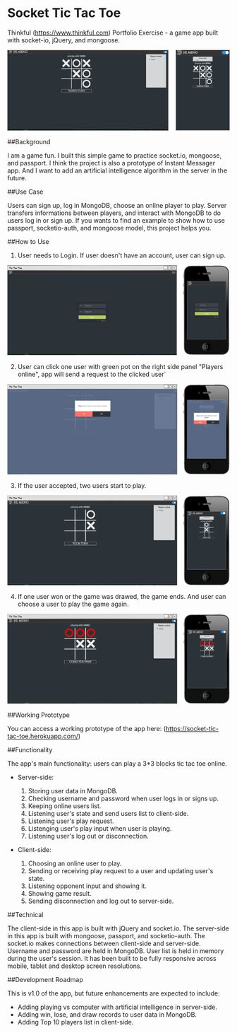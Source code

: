 # Socket Tic Tac Toe

Thinkful (https://www.thinkful.com) Portfolio Exercise - a game app built with socket-io, jQuery, and mongoose.

![Screenshot](https://github.com/wangmeng255/socket-ttt/blob/dev/images/tic-tac-toe-ini.png "Screenshot")

##Background

I am a game fun. I built this simple game to practice socket.io, mongoose, and passport. I think the project is also a prototype of Instant Messager app. And I want to add  an artificial intelligence algorithm in the server in the future.

##Use Case

Users can sign up, log in MongoDB, choose an online player to play. Server transfers informations between players, and interact with MongoDB to do users log in or sign up. If you wants to find an example to show how to use passport, socketio-auth, and mongoose model, this project helps you.

##How to Use

1. User needs to Login. If user doesn't have an account, user can sign up.

![tic tac toe login](https://github.com/wangmeng255/socket-ttt/blob/dev/images/tic-tac-toe-login.png "log in Tic Tac Toe")

2. User can click one user with green pot on the right side panel "Players online", app will send a request to the clicked user`

![tic tac toe request](https://github.com/wangmeng255/socket-ttt/blob/dev/images/tic-tac-toe-request.png "request Tic Tac Toe")

3. If the user accepted, two users start to play.

![tic tac toe playing](https://github.com/wangmeng255/socket-ttt/blob/dev/images/tic-tac-toe-playing.png "play Tic Tac Toe")

4. If one user won or the game was drawed, the game ends. And user can choose a user to play the game again. 

![tic tac toe win](https://github.com/wangmeng255/socket-ttt/blob/dev/images/tic-tac-toe-win.png "win Tic Tac Toe")

##Working Prototype

You can access a working prototype of the app here: (https://socket-tic-tac-toe.herokuapp.com/)

##Functionality

The app's main functionality: users can play a 3*3 blocks tic tac toe online.

* Server-side:
    1. Storing user data in MongoDB.
    2. Checking username and password when user logs in or signs up.
    3. Keeping online users list.
    4. Listening user's state and send users list to client-side.
    5. Listening user's play request.
    6. Listenging user's play input when user is playing.
    7. Listening user's log out or disconnection.

* Client-side: 
    1. Choosing an online user to play.
    2. Sending or receiving play request to a user and updating user's state.
    3. Listening opponent input and showing it.
    4. Showing game result.
    5. Sending disconnection and log out to server-side.


##Technical

The client-side in this app is built with jQuery and socket.io. The server-side in this app is built with mongoose, passport, and socketio-auth. The socket.io makes connections between client-side and server-side. Username and password are held in MongoDB. User list is held in memory during the user's session. It has been built to be fully responsive across mobile, tablet and desktop screen resolutions.

##Development Roadmap

This is v1.0 of the app, but future enhancements are expected to include:
* Adding playing vs computer with artificial intelligence in server-side.
* Adding win, lose, and draw records to user data in MongoDB.
* Adding Top 10 players list in client-side.

